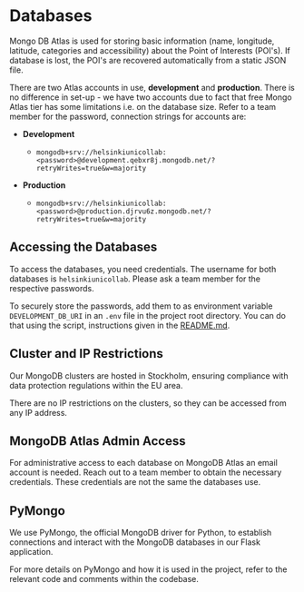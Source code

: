 # Databases

Mongo DB Atlas is used for storing basic information (name, longitude, latitude, categories and accessibility) about the Point of Interests (POI's). If database is lost, the POI's are recovered automatically from a static JSON file. 

There are two Atlas accounts in use, **development** and **production**. There is no difference in set-up - we have two accounts due to fact that free Mongo Atlas tier has some limitations i.e. on the database size. Refer to a team member for the password, connection strings for accounts are:

- **Development**
  - `mongodb+srv://helsinkiunicollab:<password>@development.qebxr8j.mongodb.net/?retryWrites=true&w=majority`

- **Production**
  - `mongodb+srv://helsinkiunicollab:<password>@production.djrvu6z.mongodb.net/?retryWrites=true&w=majority`

## Accessing the Databases

To access the databases, you need credentials. The username for both databases is `helsinkiunicollab`. Please ask a team member for the respective passwords.

To securely store the passwords, add them to as environment variable `DEVELOPMENT_DB_URI` in an `.env` file in the project root directory. You can do that using the script, instructions given in the [README.md](/README.md).

## Cluster and IP Restrictions

Our MongoDB clusters are hosted in Stockholm, ensuring compliance with data protection regulations within the EU area.

There are no IP restrictions on the clusters, so they can be accessed from any IP address.

## MongoDB Atlas Admin Access

For administrative access to each database on MongoDB Atlas an email account is needed. Reach out to a team member to obtain the necessary credentials. These credentials are not the same the databases use.

## PyMongo

We use PyMongo, the official MongoDB driver for Python, to establish connections and interact with the MongoDB databases in our Flask application.

For more details on PyMongo and how it is used in the project, refer to the relevant code and comments within the codebase.

